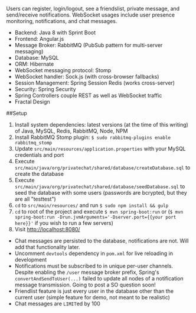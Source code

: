 

Users can register, login/logout, see a friendslist, private message, and send/receive notifications. WebSocket usages include user presence monitoring, notifications, and chat messages.

- Backend: Java 8 with Sprint Boot
- Frontend: Angular.js
- Message Broker: RabbitMQ (PubSub pattern for multi-server messaging)
- Database: MySQL
- ORM: Hibernate
- WebSocket messaging protocol: Stomp
- WebSocket handler: Sock.js (with cross-browser fallbacks)
- Session Management: Spring Session Redis (works cross-server)
- Security: Spring Security
- Spring Controllers couple REST as well as WebSocket traffic
- Fractal Design

##Setup
1. Install system dependencies: latest versions (at the time of this writing) of Java, MySQL, Redis, RabbitMQ, Node, NPM
2. Install RabbitMQ Stomp plugin: `$ sudo rabbitmq-plugins enable rabbitmq_stomp`
3. Update `src/main/resources/application.properties` with your MySQL credentials and port
4. Execute `src/main/java/org/privatechat/shared/database/createDatabase.sql` to create the database
5. Execute `src/main/java/org/privatechat/shared/database/seedDatabase.sql` to seed the database with some users (passwords are bcrypted, but they are all "testtest")
6. `cd` to `src/main/resources/` and run `$ sudo npm install && gulp` 
7. `cd` to root of the project and execute `$ mvn spring-boot:run` or  (`$ mvn spring-boot:run -Drun.jvmArguments='-Dserver.port={{your port here}}'` if you wish to run a few servers)
8. Visit [http://localhost:8080/](http://localhost:8080) 

- Chat messages are persisted to the database, notifications are not. Will add that functionality later.
- Uncomment `devtools` dependency in `pom.xml` for live reloading in development
- Notifications must be subscribed to in unique per-user channels. Despite enabling the `/user` message broker prefix, Spring's `convertAndSendToUser(...)` failed to update all nodes of a notification message transmission. Going to post a SO question soon!
- Friendlist feature is just every user in the database other than the current user (simple feature for demo, not meant to be realistic)
- Chat messages are `LIMIT`ed by 100
